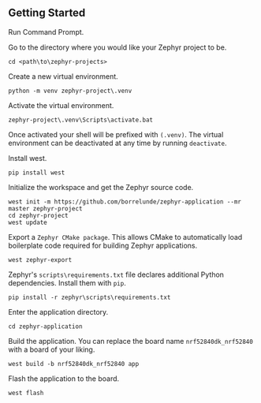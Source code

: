 ## Getting Started

Run Command Prompt.

Go to the directory where you would like your Zephyr project to be.

```shell
cd <path\to\zephyr-projects>
```

Create a new virtual environment.

```shell
python -m venv zephyr-project\.venv
```

Activate the virtual environment.

```shell
zephyr-project\.venv\Scripts\activate.bat
```

Once activated your shell will be prefixed with `(.venv)`. The virtual environment can be deactivated at any time by running `deactivate`.

Install west.

```shell
pip install west
```

Initialize the workspace and get the Zephyr source code.

```shell
west init -m https://github.com/borrelunde/zephyr-application --mr master zephyr-project
cd zephyr-project
west update
```

Export a `Zephyr CMake package`. This allows CMake to automatically load boilerplate code required for building Zephyr applications.

```shell
west zephyr-export
```

Zephyr's `scripts\requirements.txt` file declares additional Python dependencies. Install them with `pip`.

```shell
pip install -r zephyr\scripts\requirements.txt
```

Enter the application directory.

```shell
cd zephyr-application
```

Build the application. You can replace the board name `nrf52840dk_nrf52840` with a board of your liking.

```shell
west build -b nrf52840dk_nrf52840 app
```

Flash the application to the board.

```shell
west flash
```